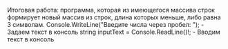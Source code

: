  Итоговая работа: программа, которая из имеющегося массива строк формирует новый массив из строк, длина которых меньше, либо равна 3 символам.
 Console.WriteLine("Введите числа через пробел: "); - Задаем текст в консоль
 string inputText = Console.ReadLine()!; - Вводим текст в консоль